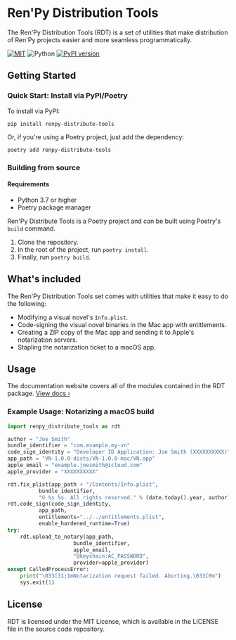# Ren'Py Distribution Tools

The Ren'Py Distribution Tools (RDT) is a set of utilities that make distribution of Ren'Py projects easier and more seamless programmatically.

[![MIT](https://img.shields.io/github/license/unscriptedvn/rdt)](LICENSE.txt)
![Python](https://img.shields.io/badge/python-3.7+-blue.svg)
[![PyPI version](https://badge.fury.io/py/renpy-distribute-tools.svg)](https://pypi.org/project/renpy-distribute-tools)

## Getting Started

### Quick Start: Install via PyPI/Poetry

To install via PyPI:

```
pip install renpy-distribute-tools
```

Or, if you're using a Poetry project, just add the dependency:

```
poetry add renpy-distribute-tools
```

### Building from source

#### Requirements

- Python 3.7 or higher
- Poetry package manager

Ren'Py Distribute Tools is a Poetry project and can be built using Poetry's `build` command.

1. Clone the repository.
2. In the root of the project, run `poetry install`.
3. Finally, run `poetry build`.

## What's included

The Ren'Py Distribution Tools set comes with utilities that make it easy to do the following:

- Modifying a visual novel's `Info.plist`.
- Code-signing the visual novel binaries in the Mac app with entitlements.
- Creating a ZIP copy of the Mac app and sending it to Apple's notarization servers.
- Stapling the notarization ticket to a macOS app.

## Usage

The documentation website covers all of the modules contained in the RDT package. [View docs &rsaquo;](https://unscriptedvn.github.io/rdt/)

### Example Usage: Notarizing a macOS build
```py
import renpy_distribute_tools as rdt

author = "Joe Smith"
bundle_identifier = "com.example.my-vn"
code_sign_identity = "Developer ID Application: Joe Smith (XXXXXXXXXX)"
app_path = "VN-1.0.0-dists/VN-1.0.0-mac/VN.app"
apple_email = "example.joesmith@icloud.com"
apple_provider = "XXXXXXXXXX"

rdt.fix_plist(app_path + "/Contents/Info.plist",
          bundle_identifier,
          "© %s %s. All rights reserved." % (date.today().year, author))
rdt.code_sign(code_sign_identity,
          app_path,
          entitlements="../../entitlements.plist",
          enable_hardened_runtime=True)
try:
    rdt.upload_to_notary(app_path,
                     bundle_identifier,
                     apple_email,
                     "@keychain:AC_PASSWORD",
                     provider=apple_provider)
except CalledProcessError:
    print("\033[31;1mNotarization request failed. Aborting.\033[0m")
    sys.exit(1)
```

## License

RDT is licensed under the MIT License, which is available in the LICENSE file in the source code repository.